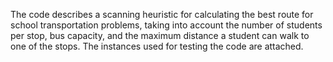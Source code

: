 The code describes a scanning heuristic for calculating the best route for school transportation problems, taking into account the number of students per stop, bus capacity, and the maximum distance a student can walk to one of the stops. The instances used for testing the code are attached.
